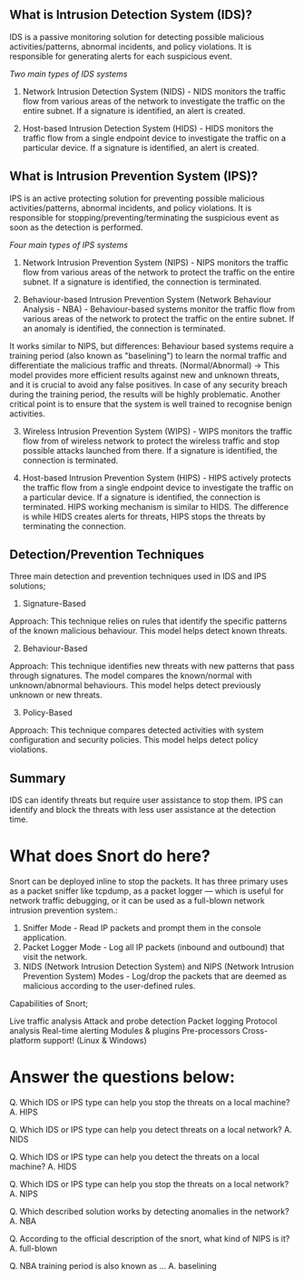 ## What is Intrusion Detection System (IDS)? 
IDS is a passive monitoring solution for detecting possible malicious activities/patterns, abnormal incidents, and policy violations. It is responsible for generating alerts for each suspicious event. 


*Two main types of IDS systems*
1. Network Intrusion Detection System (NIDS) - NIDS monitors the traffic flow from various areas of the network to investigate the traffic on the entire subnet. If a signature is identified, an alert is created.

2. Host-based Intrusion Detection System (HIDS) - HIDS monitors the traffic flow from a single endpoint device to investigate the traffic on a particular device. If a signature is identified, an alert is created.


## What is Intrusion Prevention System (IPS)?
IPS is an active protecting solution for preventing possible malicious activities/patterns, abnormal incidents, and policy violations. It is responsible for stopping/preventing/terminating the suspicious event as soon as the detection is performed.


*Four main types of IPS systems*
1. Network Intrusion Prevention System (NIPS) - NIPS monitors the traffic flow from various areas of the network to protect the traffic on the entire subnet. If a signature is identified, the connection is terminated.

2. Behaviour-based Intrusion Prevention System (Network Behaviour Analysis - NBA) - Behaviour-based systems monitor the traffic flow from various areas of the network to protect the traffic on the entire subnet. If an anomaly is identified, the connection is terminated. 

It works similar to NIPS, but differences: Behaviour based systems require a training period (also known as "baselining") to learn the normal traffic and differentiate the malicious traffic and threats. (Normal/Abnormal) -> This model provides more efficient results against new and unknown threats, and it is crucial to avoid any false positives. In case of any security breach during the training period, the results will be highly problematic. Another critical point is to ensure that the system is well trained to recognise benign activities. 

3. Wireless Intrusion Prevention System (WIPS) - WIPS monitors the traffic flow from of wireless network to protect the wireless traffic and stop possible attacks launched from there. If a signature is identified, the connection is terminated.

4. Host-based Intrusion Prevention System (HIPS) - HIPS actively protects the traffic flow from a single endpoint device to investigate the traffic on a particular device. If a signature is identified, the connection is terminated.
HIPS working mechanism is similar to HIDS. The difference is while HIDS creates alerts for threats, HIPS stops the threats by terminating the connection.



## Detection/Prevention Techniques
Three main detection and prevention techniques used in IDS and IPS solutions;

1. Signature-Based

Approach: This technique relies on rules that identify the specific patterns of the known malicious behaviour. This model helps detect known threats. 


2. Behaviour-Based

Approach: This technique identifies new threats with new patterns that pass through signatures. The model compares the known/normal with unknown/abnormal behaviours. This model helps detect previously unknown or new threats.


3. Policy-Based

Approach: This technique compares detected activities with system configuration and security policies. This model helps detect policy violations.




## Summary

IDS can identify threats but require user assistance to stop them.
IPS can identify and block the threats with less user assistance at the detection time.


# What does Snort do here? 
Snort can be deployed inline to stop the packets. It has three primary uses as a packet sniffer like tcpdump, as a packet logger — which is useful for network traffic debugging, or it can be used as a full-blown network intrusion prevention system.: 
1. Sniffer Mode - Read IP packets and prompt them in the console application.
2. Packet Logger Mode - Log all IP packets (inbound and outbound) that visit the network.
3. NIDS (Network Intrusion Detection System)  and NIPS (Network Intrusion Prevention System) Modes - Log/drop the packets that are deemed as malicious according to the user-defined rules. 
 

Capabilities of Snort;

Live traffic analysis
Attack and probe detection
Packet logging
Protocol analysis
Real-time alerting
Modules & plugins
Pre-processors
Cross-platform support! (Linux & Windows)
 
# Answer the questions below: 
Q. Which IDS or IPS type can help you stop the threats on a local machine?
A. HIPS 

Q. Which IDS or IPS type can help you detect threats on a local network?
A. NIDS

Q. Which IDS or IPS type can help you detect the threats on a local machine?
A. HIDS

Q. Which IDS or IPS type can help you stop the threats on a local network?
A. NIPS

Q. Which described solution works by detecting anomalies in the network?
A. NBA

Q. According to the official description of the snort, what kind of NIPS is it?
A. full-blown

Q. NBA training period is also known as ... 
A. baselining